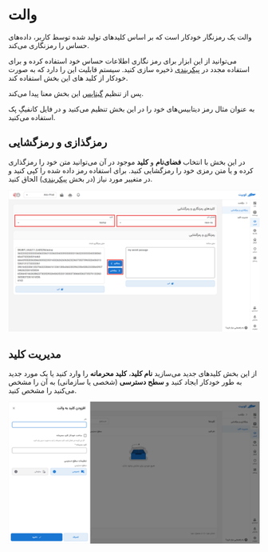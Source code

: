 # والت

والت یک رمزنگار خودکار است که بر اساس کلیدهای تولید شده توسط کاربر، داده‌های حساس را رمزنگاری می‌کند.

می‌توانید از این ابزار برای رمز نگاری اطلاعات حساس خود استفاده کرده و برای استفاده مجدد در [پیکربندی](../config) ذخیره سازی کنید. سیستم قابلیت این را دارد که به صورت خودکار از کلید های این بخش استفاده کند.

پس از تنظیم [گیتاپس](../gitops) این بخش معنا پیدا می‌کند.

به عنوان مثال رمز دیتابیس‌های خود را در این بخش تنظیم می‌کنید و در فایل کانفیگِ پک استفاده می‌کنید.

## رمزگذازی و رمزگشایی

در این بخش با انتخاب **فضای‌نام** و **کلید** موجود در آن می‌توانید متن خود را رمزگذاری کرده و یا متن رمزی خود را رمزگشایی کنید. برای استفاده رمز داده شده را کپی کنید و در متغییر مورد نیاز (در بخش [پیکربندی](config)) الحاق کنید.

![Vault: vault Encryption decryption](img/vault-Encryption-decryption.png)

## مدیریت کلید

از این بخش کلیدهای جدید می‌سازید **نام کلید**، **کلید محرمانه** را وارد کنید یا یک مورد جدید به طور خودکار ایجاد کنید و **سطح دسترسی** (شخصی یا سازمانی) به آن را مشخص می‌کنید را مشخص کنید.

![Vault: vault new key form](img/vault-key-new-form.png)
